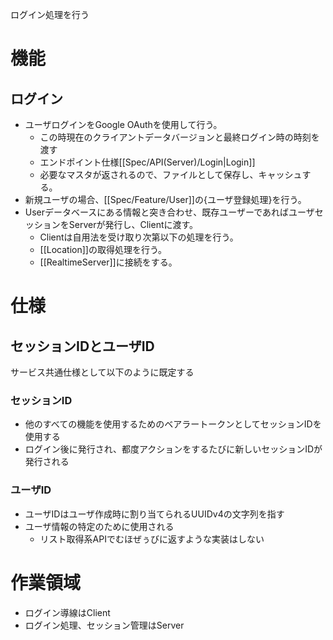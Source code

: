 ログイン処理を行う

# 機能
## ログイン
- ユーザログインをGoogle OAuthを使用して行う。
	- この時現在のクライアントデータバージョンと最終ログイン時の時刻を渡す
    - エンドポイント仕様[[Spec/API(Server)/Login|Login]]
    - 必要なマスタが返されるので、ファイルとして保存し、キャッシュする。
- 新規ユーザの場合、[[Spec/Feature/User]]の{ユーザ登録処理}を行う。
- Userデータベースにある情報と突き合わせ、既存ユーザーであればユーザセッションをServerが発行し、Clientに渡す。
	- Clientは自用法を受け取り次第以下の処理を行う。
	- [[Location]]の取得処理を行う。
	- [[RealtimeServer]]に接続をする。


# 仕様
## セッションIDとユーザID
サービス共通仕様として以下のように既定する

### セッションID
- 他のすべての機能を使用するためのベアラートークンとしてセッションIDを使用する
- ログイン後に発行され、都度アクションをするたびに新しいセッションIDが発行される

### ユーザID
- ユーザIDはユーザ作成時に割り当てられるUUIDv4の文字列を指す
- ユーザ情報の特定のために使用される
	- リスト取得系APIでむほぜぅびに返すような実装はしない


# 作業領域
- ログイン導線はClient
- ログイン処理、セッション管理はServer
